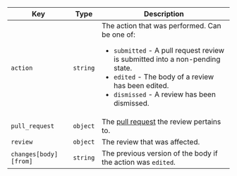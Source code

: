 | Key                   | Type     | Description                                                                                                                                                                                                                                           |
| --------------------- | -------- | ----------------------------------------------------------------------------------------------------------------------------------------------------------------------------------------------------------------------------------------------------- |
| `action`              | `string` | The action that was performed. Can be one of:<ul><li>`submitted` - A pull request review is submitted into a non-pending state.</li><li>`edited` - The body of a review has been edited.</li><li>`dismissed` - A review has been dismissed.</li></ul> |
| `pull_request`        | `object` | The [pull request](/rest/reference/pulls) the review pertains to.                                                                                                                                                                                     |
| `review`              | `object` | The review that was affected.                                                                                                                                                                                                                         |
| `changes[body][from]` | `string` | The previous version of the body if the action was `edited`.                                                                                                                                                                                          |
